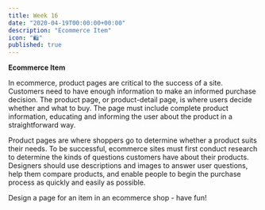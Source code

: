 ```yaml
---
title: Week 16
date: "2020-04-19T00:00:00+00:00"
description: "Ecommerce Item"
icon: "🛍"
published: true
---
```


**Ecommerce Item**

In ecommerce, product pages are critical to the success of a site. Customers need to have enough information to make an informed purchase decision. The product page, or product-detail page, is where users decide whether and what to buy. The page must include complete product information, educating and informing the user about the product in a straightforward way.

Product pages are where shoppers go to determine whether a product suits their needs. To be successful, ecommerce sites must first conduct research to determine the kinds of questions customers have about their products. Designers should use descriptions and images to answer user questions, help them compare products, and enable people to begin the purchase process as quickly and easily as possible.

Design a page for an item in an ecommerce shop - have fun!